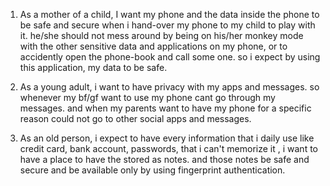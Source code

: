 1.  As a mother of a child, I want my phone and the data inside the phone to be safe and secure when i hand-over my phone to my child to play with it.
  he/she should not mess around by being on his/her monkey mode with the other sensitive data and applications on my phone,
  or to accidently open the phone-book and call some one.
   so i expect by using this application, my data to be safe.
   
2. As a young adult, i want to have privacy with my apps and messages.
   so whenever my bf/gf want to use my phone cant go through my messages.
   and when my parents want to have my phone for a specific reason could not go to other social apps and messages.
   
   
3.  As an old person, i expect to have every information that i daily use like credit card, bank account, passwords, that i can't memorize it , i want to have a place to have the stored as notes.
    and those notes be safe and secure and be available only by using fingerprint authentication.
   